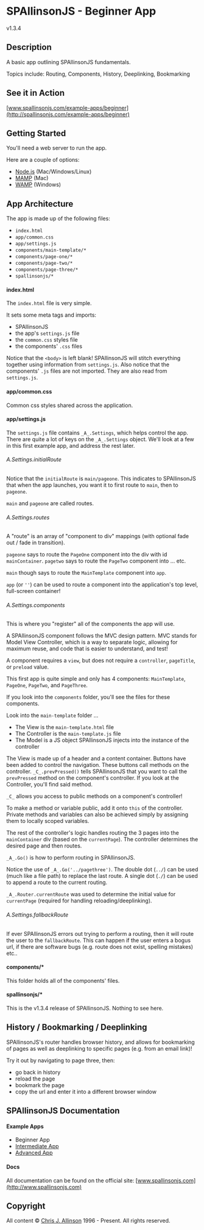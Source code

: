 
# SPAllinsonJS - Beginner App

v1.3.4



## Description

A basic app outlining SPAllinsonJS fundamentals.

Topics include: Routing, Components, History, Deeplinking, Bookmarking



## See it in Action

[www.spallinsonjs.com/example-apps/beginner](http://spallinsonjs.com/example-apps/beginner)



## Getting Started

You'll need a web server to run the app.

Here are a couple of options:

- [Node.js](https://nodejs.org/en/) (Mac/Windows/Linux)
- [MAMP](https://www.mamp.info/en/downloads/) (Mac)
- [WAMP](http://ampps.com/wamp) (Windows)



## App Architecture

The app is made up of the following files:
- `index.html`
- `app/common.css`
- `app/settings.js`
- `components/main-template/*`
- `components/page-one/*`
- `components/page-two/*`
- `components/page-three/*`
- `spallinsonjs/*`

#### index.html

The `index.html` file is very simple.

It sets some meta tags and imports:
- SPAllinsonJS
- the app's `settings.js` file
- the `common.css` styles file
- the components' `.css` files

Notice that the `<body>` is left blank! SPAllinsonJS will stitch everything together using information from `settings.js`. Also notice that the components' `.js` files are not imported. They are also read from `settings.js`.

#### app/common.css

Common css styles shared across the application.

#### app/settings.js

The `settings.js` file contains `_A_.Settings`, which helps control the app. There are quite a lot of keys on the `_A_.Settings` object. We'll look at a few in this first example app, and address the rest later.

###### _A_.Settings.initialRoute

Notice that the `initialRoute` is `main/pageone`. This indicates to SPAllinsonJS that when the app launches, you want it to first route to `main`, then to `pageone`.

`main` and `pageone` are called routes.

###### _A_.Settings.routes

A "route" is an array of "component to div" mappings (with optional fade out / fade in transition).

`pageone` says to route the `PageOne` component into the div with id `mainContainer`. `pagetwo` says to route the `PageTwo` component into ... etc.

`main` though says to route the `MainTemplate` component into `app`.

`app` (or `''`) can be used to route a component into the application's top level, full-screen container!

###### _A_.Settings.components

This is where you "register" all of the components the app will use.

A SPAllinsonJS component follows the MVC design pattern. MVC stands for Model View Controller, which is a way to separate logic, allowing for maximum reuse, and code that is easier to understand, and test!

A component requires a `view`, but does not require a `controller`, `pageTitle`, or `preload` value.

This first app is quite simple and only has 4 components: `MainTemplate`, `PageOne`, `PageTwo`, and `PageThree`.

If you look into the `components` folder, you'll see the files for these components.

Look into the `main-template` folder ...
- The View is the `main-template.html` file
- The Controller is the `main-template.js` file
- The Model is a JS object SPAllinsonJS injects into the instance of the controller

The View is made up of a header and a content container. Buttons have been added to control the navigation. These buttons call methods on the controller. `_C_.prevPressed()` tells SPAllinsonJS that you want to call the `prevPressed` method on the component's controller. If you look at the Controller, you'll find said method.

`_C_` allows you access to public methods on a component's controller!

To make a method or variable public, add it onto `this` of the controller. Private methods and variables can also be achieved simply by assigning them to locally scoped variables.

The rest of the controller's logic handles routing the 3 pages into the `mainContainer` div (based on the `currentPage`). The controller determines the desired page and then routes.

`_A_.Go()` is how to perform routing in SPAllinsonJS.

Notice the use of `_A_.Go('../pagethree')`. The double dot (`../`) can be used (much like a file path) to replace the last route. A single dot (`./`) can be used to append a route to the current routing.

`_A_.Router.currentRoute` was used to determine the initial value for `currentPage` (required for handling reloading/deeplinking).

###### _A_.Settings.fallbackRoute

If ever SPAllinsonJS errors out trying to perform a routing, then it will route the user to the `fallbackRoute`. This can happen if the user enters a bogus url, if there are software bugs (e.g. route does not exist, spelling mistakes) etc..

#### components/*

This folder holds all of the components' files.

#### spallinsonjs/*

This is the v1.3.4 release of SPAllinsonJS. Nothing to see here.



## History / Bookmarking / Deeplinking

SPAllinsonJS's router handles browser history, and allows for bookmarking of pages as well as deeplinking to specific pages (e.g. from an email link)!

Try it out by navigating to page three, then:
- go back in history
- reload the page
- bookmark the page
- copy the url and enter it into a different browser window



## SPAllinsonJS Documentation

#### Example Apps

- Beginner App
- [Intermediate App](https://github.com/SPAllinsonJS/spallinsonjs-example-intermediate)
- [Advanced App](https://github.com/SPAllinsonJS/spallinsonjs-example-advanced)

#### Docs

All documentation can be found on the official site: [www.spallinsonjs.com](http://www.spallinsonjs.com)



## Copyright

All content &copy; [Chris J. Allinson](http://www.allinson.ca) 1996 - Present. All rights reserved.
